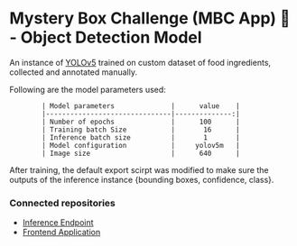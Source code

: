 # Mystery Box Challenge (MBC App) :cookie: - Object Detection Model

An instance of [YOLOv5](https://github.com/ultralytics/yolov5) trained on custom dataset of food ingredients, collected and annotated manually.

Following are the model parameters used:

    		| Model parameters  		 	|      value    |
    		|-------------------------------|--------------:|
    		| Number of epochs 			 	|  	   100 		|
    		| Training batch Size 		 	| 	    16   	|
    		| Inference batch size 		 	| 		1 		|
    		| Model configuration		 	| 	  yolov5m 	|
    		| Image size 		 			| 	   640 		|

After training, the default export scirpt was modified to make sure the outputs of the inference instance {bounding boxes, confidence, class}.

### Connected repositories

-   [Inference Endpoint](https://github.com/himanshu-dutta/mbc-endpoint)
-   [Frontend Application](https://github.com/himanshu-dutta/mbc-frontend)
